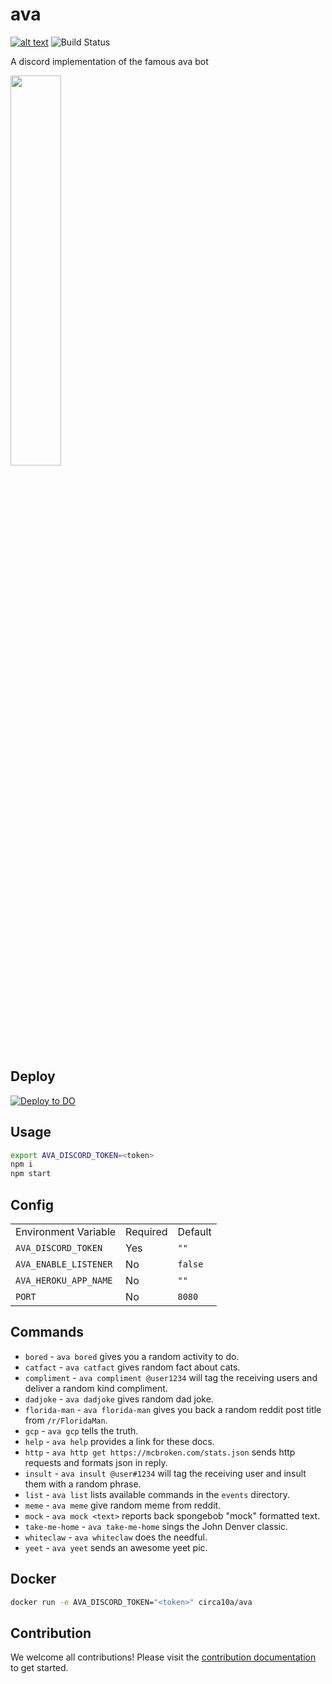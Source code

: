 # ava

[![alt text](https://img.shields.io/badge/Invite%20To-Discord%20-blue)](https://discord.com/api/oauth2/authorize?client_id=876487225716662302&permissions=34359863296&scope=bot)
![Build Status](https://github.com/circa10a/ava/workflows/deploy/badge.svg)

A discord implementation of the famous ava bot

<img src="https://i.imgur.com/XbO6CSl.jpg" width="40%" height="40%"/>

## Deploy

[![Deploy to DO](https://mp-assets1.sfo2.digitaloceanspaces.com/deploy-to-do/do-btn-blue.svg)](https://cloud.digitalocean.com/apps/new?repo=https://github.com/circa10a/ava/tree/main)

## Usage

```bash
export AVA_DISCORD_TOKEN=<token>
npm i
npm start
```

## Config

|                       |          |         |
|-----------------------|----------|---------|
| Environment Variable  | Required | Default |
| `AVA_DISCORD_TOKEN`   | Yes      | `""`    |
| `AVA_ENABLE_LISTENER` | No       | `false` |
| `AVA_HEROKU_APP_NAME` | No       | `""`    |
| `PORT`                | No       | `8080`  |

## Commands

- `bored` - `ava bored` gives you a random activity to do.
- `catfact` - `ava catfact` gives random fact about cats.
- `compliment` - `ava compliment @user1234` will tag the receiving users and deliver a random kind compliment.
- `dadjoke` - `ava dadjoke` gives random dad joke.
- `florida-man` - `ava florida-man` gives you back a random reddit post title from `/r/FloridaMan`.
- `gcp` - `ava gcp` tells the truth.
- `help` - `ava help` provides a link for these docs.
- `http` - `ava http get https://mcbroken.com/stats.json` sends http requests and formats json in reply.
- `insult` - `ava insult @user#1234` will tag the receiving user and insult them with a random phrase.
- `list` - `ava list` lists available commands in the `events` directory.
- `meme` - `ava meme` give random meme from reddit.
- `mock` - `ava mock <text>` reports back spongebob "mock" formatted text.
- `take-me-home` - `ava take-me-home` sings the John Denver classic.
- `whiteclaw` - `ava whiteclaw` does the needful.
- `yeet` - `ava yeet` sends an awesome yeet pic.

## Docker

```bash
docker run -e AVA_DISCORD_TOKEN="<token>" circa10a/ava
```

## Contribution

We welcome all contributions! Please visit the [contribution documentation](docs/CONTRIBUTION.md) to get started.
